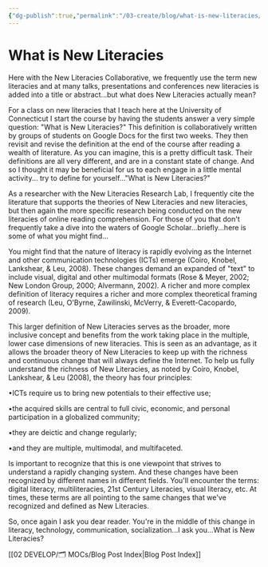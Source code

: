 ```yaml
---
{"dg-publish":true,"permalink":"/03-create/blog/what-is-new-literacies/","title":"What is New Literacies?","tags":["literacy","new-literacies","teaching"]}
---
```


# What is New Literacies

Here with the New Literacies Collaborative, we frequently use the term new literacies and at many talks, presentations and conferences new literacies is added into a title or abstract...but what does New Literacies actually mean?

For a class on new literacies that I teach here at the University of Connecticut I start the course by having the students answer a very simple question: "What is New Literacies?" This definition is collaboratively written by groups of students on Google Docs for the first two weeks. They then revisit and revise the definition at the end of the course after reading a wealth of literature. As you can imagine, this is a pretty difficult task. Their definitions are all very different, and are in a constant state of change. And so I thought it may be beneficial for us to each engage in a little mental activity... try to define for yourself..."What is New Literacies?"

As a researcher with the New Literacies Research Lab, I frequently cite the literature that supports the theories of New Literacies and new literacies, but then again the more specific research being conducted on the new literacies of online reading comprehension. For those of you that don't frequently take a dive into the waters of Google Scholar...briefly...here is some of what you might find...

You might find that the nature of literacy is rapidly evolving as the Internet and other communication technologies (ICTs) emerge (Coiro, Knobel, Lankshear, & Leu, 2008). These changes demand an expanded of "text" to include visual, digital and other multimodal formats (Rose & Meyer, 2002; New London Group, 2000; Alvermann, 2002). A richer and more complex definition of literacy requires a richer and more complex theoretical framing of research (Leu, O'Byrne, Zawilinski, McVerry, & Everett-Cacopardo, 2009).

This larger definition of New Literacies serves as the broader, more inclusive concept and benefits from the work taking place in the multiple, lower case dimensions of new literacies. This is seen as an advantage, as it allows the broader theory of New Literacies to keep up with the richness and continuous change that will always define the Internet. To help us fully understand the richness of New Literacies, as noted by Coiro, Knobel, Lankshear, & Leu (2008), the theory has four principles:

•ICTs require us to bring new potentials to their effective use;

•the acquired skills are central to full civic, economic, and personal participation in a globalized community;

•they are deictic and change regularly;

•and they are multiple, multimodal, and multifaceted.

Is important to recognize that this is one viewpoint that strives to understand a rapidly changing system. And these changes have been recognized by different names in different fields. You'll encounter the terms: digital literacy, multiliteracies, 21st Century Literacies, visual literacy, etc. At times, these terms are all pointing to the same changes that we've recognized and defined as New Literacies.

So, once again I ask you dear reader. You're in the middle of this change in literacy, technology, communication, socialization...I ask you...What is New Literacies?

[[02 DEVELOP/🗂️ MOCs/Blog Post Index\|Blog Post Index]]